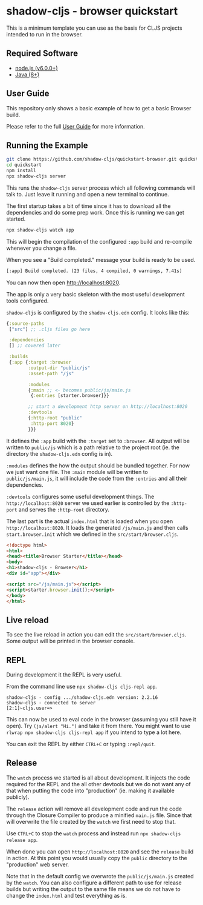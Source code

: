 # shadow-cljs - browser quickstart

This is a minimum template you can use as the basis for CLJS projects intended to run in the browser.

## Required Software

- [node.js (v6.0.0+)](https://nodejs.org/en/download/)
- [Java (8+)](http://www.oracle.com/technetwork/java/javase/downloads/index.html)

## User Guide

This repository only shows a basic example of how to get a basic Browser build.

Please refer to the full [User Guide](https://shadow-cljs.github.io/docs/UsersGuide.html) for more information.


## Running the Example

```bash
git clone https://github.com/shadow-cljs/quickstart-browser.git quickstart
cd quickstart
npm install
npx shadow-cljs server
```

This runs the `shadow-cljs` server process which all following commands will talk to. Just leave it running and open a new terminal to continue.

The first startup takes a bit of time since it has to download all the dependencies and do some prep work. Once this is running we can get started.

```txt
npx shadow-cljs watch app
```

This will begin the compilation of the configured `:app` build and re-compile whenever you change a file.

When you see a "Build completed." message your build is ready to be used.

```txt
[:app] Build completed. (23 files, 4 compiled, 0 warnings, 7.41s)
```

You can now then open [http://localhost:8020](http://localhost:8020).

The app is only a very basic skeleton with the most useful development tools configured.

`shadow-cljs` is configured by the `shadow-cljs.edn` config. It looks like this:

```clojure
{:source-paths
 ["src"] ;; .cljs files go here

 :dependencies
 [] ;; covered later

 :builds
 {:app {:target :browser
        :output-dir "public/js"
        :asset-path "/js"

        :modules
        {:main ;; <- becomes public/js/main.js
         {:entries [starter.browser]}}

        ;; start a development http server on http://localhost:8020
        :devtools
        {:http-root "public"
         :http-port 8020}
        }}}
```

It defines the `:app` build with the `:target` set to `:browser`. All output will be written to `public/js` which is a path relative to the project root (ie. the directory the `shadow-cljs.edn` config is in).

`:modules` defines the how the output should be bundled together. For now we just want one file. The `:main` module will be written to `public/js/main.js`, it will include the code from the `:entries` and all their dependencies.

`:devtools` configures some useful development things. The `http://localhost:8020` server we used earlier is controlled by the `:http-port` and serves the `:http-root` directory.

The last part is the actual `index.html` that is loaded when you open `http://localhost:8020`. It loads the generated `/js/main.js` and then calls `start.browser.init` which we defined in the `src/start/browser.cljs`.

```html
<!doctype html>
<html>
<head><title>Browser Starter</title></head>
<body>
<h1>shadow-cljs - Browser</h1>
<div id="app"></div>

<script src="/js/main.js"></script>
<script>starter.browser.init();</script>
</body>
</html>
```

## Live reload

To see the live reload in action you can edit the `src/start/browser.cljs`. Some output will be printed in the browser console.

## REPL

During development it the REPL is very useful.

From the command line use `npx shadow-cljs cljs-repl app`.

```
shadow-cljs - config .../shadow-cljs.edn version: 2.2.16
shadow-cljs - connected to server
[2:1]~cljs.user=>
```

This can now be used to eval code in the browser (assuming you still have it open). Try `(js/alert "Hi.")` and take it from there. You might want to use `rlwrap npx shadow-cljs cljs-repl app` if you intend to type a lot here.

You can exit the REPL by either `CTRL+C` or typing `:repl/quit`.

## Release

The `watch` process we started is all about development. It injects the code required for the REPL and the all other devtools but we do not want any of that when putting the code into "production" (ie. making it available publicly).

The `release` action will remove all development code and run the code through the Closure Compiler to produce a minified `main.js` file. Since that will overwrite the file created by the `watch` we first need to stop that.

Use `CTRL+C` to stop the `watch` process and instead run `npx shadow-cljs release app`.

When done you can open `http://localhost:8020` and see the `release` build in action. At this point you would usually copy the `public` directory to the "production" web server.

Note that in the default config we overwrote the `public/js/main.js` created by the `watch`. You can also configure a different path to use for release builds but writing the output to the same file means we do not have to change the `index.html` and test everything as is.
